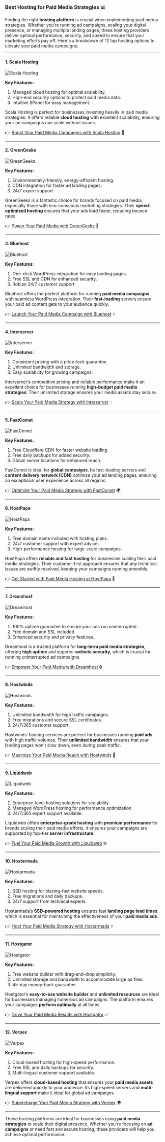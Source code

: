 ### Best Hosting for Paid Media Strategies 📊

Finding the right **hosting platform** is crucial when implementing paid media strategies. Whether you're running ad campaigns, scaling your digital presence, or managing multiple landing pages, these hosting providers deliver optimal performance, security, and speed to ensure that your marketing efforts pay off. Here's a breakdown of 12 top hosting options to elevate your paid media campaigns.

---

#### 1. Scala Hosting
![Scala Hosting](https://i.imgur.com/uJ5JIK3.png "Scala Web Hosting")

**Key Features:**
1. Managed cloud hosting for optimal scalability.
2. High-end security options to protect paid media data.
3. Intuitive SPanel for easy management.

Scala Hosting is perfect for businesses investing heavily in paid media strategies. It offers reliable **cloud hosting** with excellent scalability, ensuring your ad campaigns can scale without issues.

👉 [Boost Your Paid Media Campaigns with Scala Hosting](https://snipitx.com/scala-jy) 🚀

---

#### 2. GreenGeeks
![GreenGeeks](https://i.imgur.com/eEwuntu.jpg "GreenGeeks Hosting")

**Key Features:**
1. Environmentally-friendly, energy-efficient hosting.
2. CDN integration for faster ad landing pages.
3. 24/7 expert support.

GreenGeeks is a fantastic choice for brands focused on paid media, especially those with eco-conscious marketing strategies. Their **speed-optimized hosting** ensures that your ads load faster, reducing bounce rates.

👉 [Power Your Paid Media with GreenGeeks](https://snipitx.com/greengeeks-jy) 🌱

---

#### 3. Bluehost
![Bluehost](https://i.imgur.com/PasFF9E.jpeg "Bluehost Hosting")

**Key Features:**
1. One-click WordPress integration for easy landing pages.
2. Free SSL and CDN for enhanced security.
3. Robust 24/7 customer support.

Bluehost offers the perfect platform for running **paid media campaigns**, with seamless WordPress integration. Their **fast-loading** servers ensure your paid ad content gets to your audience quickly.

👉 [Launch Your Paid Media Campaign with Bluehost](https://snipitx.com/bluehost-jy) ⚡

---

#### 4. Interserver
![Interserver](https://i.imgur.com/OM5dOEW.jpeg "Interserver Hosting")

**Key Features:**
1. Consistent pricing with a price-lock guarantee.
2. Unlimited bandwidth and storage.
3. Easy scalability for growing campaigns.

Interserver’s competitive pricing and reliable performance make it an excellent choice for businesses running **high-budget paid media strategies**. Their unlimited storage ensures your media assets stay secure.

👉 [Scale Your Paid Media Strategy with Interserver](https://snipitx.com/interserver-jy) 💡

---

#### 5. FastComet
![FastComet](https://i.imgur.com/7qgXuWp.png "FastComet Hosting")

**Key Features:**
1. Free Cloudflare CDN for faster website loading.
2. Free daily backups for added security.
3. Global server locations for enhanced reach.

FastComet is ideal for **global campaigns**. Its fast-loading servers and **content delivery network (CDN)** optimize your ad landing pages, ensuring an exceptional user experience across all regions.

👉 [Optimize Your Paid Media Strategy with FastComet](https://snipitx.com/fastcomet-jy) 🌍

---

#### 6. HostPapa
![HostPapa](https://i.imgur.com/ouDTkvl.jpeg "HostPapa Hosting")

**Key Features:**
1. Free domain name included with hosting plans.
2. 24/7 customer support with expert advice.
3. High-performance hosting for large-scale campaigns.

HostPapa offers **reliable and fast hosting** for businesses scaling their paid media strategies. Their customer-first approach ensures that any technical issues are swiftly resolved, keeping your campaigns running smoothly.

👉 [Get Started with Paid Media Hosting at HostPapa](https://snipitx.com/hostpapa-jy) 🌟

---

#### 7. Dreamhost
![Dreamhost](https://i.imgur.com/rXIg8ip.jpeg "Dreamhost Hosting")

**Key Features:**
1. 100% uptime guarantee to ensure your ads run uninterrupted.
2. Free domain and SSL included.
3. Enhanced security and privacy features.

Dreamhost is a trusted platform for **long-term paid media strategies**, offering **high uptime** and superior **website security**, which is crucial for running uninterrupted ad campaigns.

👉 [Empower Your Paid Media with Dreamhost](https://snipitx.com/dreamhost-jy) 🔒

---

#### 8. Hostwinds
![Hostwinds](https://i.imgur.com/53aSNXx.jpeg "Hostwinds Hosting")

**Key Features:**
1. Unlimited bandwidth for high traffic campaigns.
2. Free migrations and secure SSL certificates.
3. 24/7/365 customer support.

Hostwinds’ hosting services are perfect for businesses running **paid ads** with high traffic volumes. Their **unlimited bandwidth** ensures that your landing pages won’t slow down, even during peak traffic.

👉 [Maximize Your Paid Media Reach with Hostwinds](https://snipitx.com/hostwinds-jy) 🚀

---

#### 9. Liquidweb
![Liquidweb](https://i.imgur.com/4IvT9SC.jpeg "Liquidweb Hosting")

**Key Features:**
1. Enterprise-level hosting solutions for scalability.
2. Managed WordPress hosting for performance optimization.
3. 24/7/365 expert support available.

Liquidweb offers **enterprise-grade hosting** with **premium performance** for brands scaling their paid media efforts. It ensures your campaigns are supported by top-tier **server infrastructure**.

👉 [Fuel Your Paid Media Growth with Liquidweb](https://snipitx.com/liquidweb-jy) 🌐

---

#### 10. Hostarmada
![Hostarmada](https://i.imgur.com/KFbdf3o.jpeg "Hostarmada Hosting")

**Key Features:**
1. SSD hosting for blazing-fast website speeds.
2. Free migrations and daily backups.
3. 24/7 support from technical experts.

Hostarmada’s **SSD-powered hosting** ensures fast **landing page load times**, which is essential for maintaining the effectiveness of your **paid media ads**.

👉 [Host Your Paid Media Strategy with Hostarmada](https://snipitx.com/hostarmada-jy) ⚡

---

#### 11. Hostgator
![Hostgator](https://i.imgur.com/BcVkH57.jpeg "Hostgator Hosting")

**Key Features:**
1. Free website builder with drag-and-drop simplicity.
2. Unlimited storage and bandwidth to accommodate large ad files.
3. 45-day money-back guarantee.

Hostgator’s **easy-to-use website builder** and **unlimited resources** are ideal for businesses managing numerous ad campaigns. The platform ensures your campaigns **perform optimally** at all times.

👉 [Drive Your Paid Media Results with Hostgator](https://snipitx.com/hostgator-jy) 📈

---

#### 12. Verpex
![Verpex](https://i.imgur.com/6x5LhiS.jpeg "Verpex Hosting")

**Key Features:**
1. Cloud-based hosting for high-speed performance.
2. Free SSL and daily backups for security.
3. Multi-lingual customer support available.

Verpex offers **cloud-based hosting** that ensures your **paid media assets** are delivered quickly to your audience. Its high-speed servers and **multi-lingual support** make it ideal for global ad campaigns.

👉 [Supercharge Your Paid Media Strategy with Verpex](https://snipitx.com/verpex-jy) 🌍

---

These hosting platforms are ideal for businesses using **paid media strategies** to scale their digital presence. Whether you're focusing on **ad campaigns** or need fast and secure hosting, these providers will help you achieve optimal performance.

